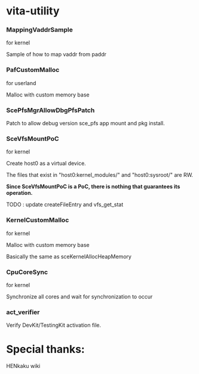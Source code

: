 # vita-utility

### MappingVaddrSample

for kernel

Sample of how to map vaddr from paddr

### PafCustomMalloc

for userland

Malloc with custom memory base

### ScePfsMgrAllowDbgPfsPatch

Patch to allow debug version sce_pfs app mount and pkg install. 

### SceVfsMountPoC

for kernel

Create host0 as a virtual device.

The files that exist in "host0:kernel_modules/" and "host0:sysroot/" are RW.

__Since SceVfsMountPoC is a PoC, there is nothing that guarantees its operation.__

TODO : update createFileEntry and vfs_get_stat

### KernelCustomMalloc

for kernel

Malloc with custom memory base

Basically the same as sceKernelAllocHeapMemory

### CpuCoreSync

for kernel

Synchronize all cores and wait for synchronization to occur

### act_verifier

Verify DevKit/TestingKit activation file.

# Special thanks:

HENkaku wiki
